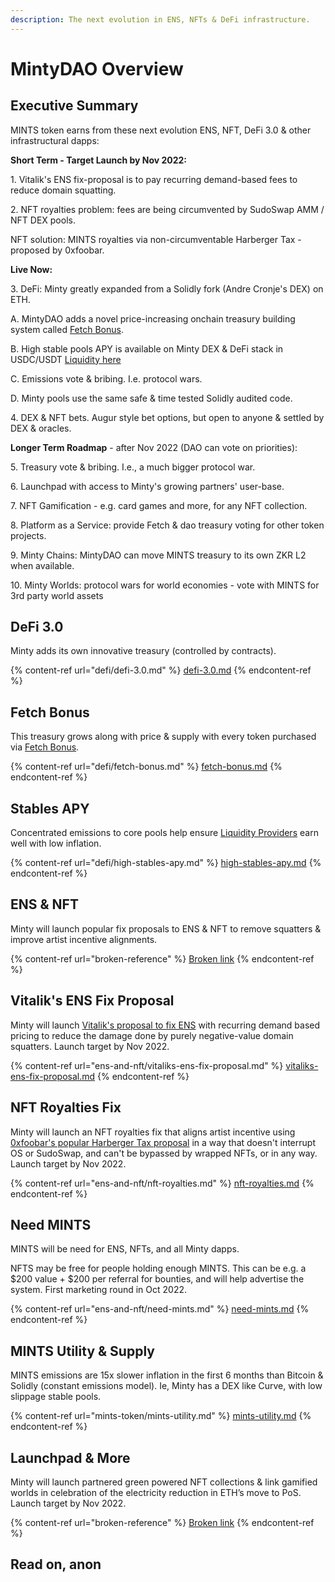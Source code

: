 ```yaml
---
description: The next evolution in ENS, NFTs & DeFi infrastructure.
---
```


# MintyDAO Overview

## **Executive Summary**

MINTS token earns from these next evolution ENS, NFT, DeFi 3.0 & other infrastructural dapps:

**Short Term - Target Launch by Nov 2022:**

1\. Vitalik's ENS fix-proposal is to pay recurring demand-based fees to reduce domain squatting.

2\. NFT royalties problem: fees are being circumvented by SudoSwap AMM / NFT DEX pools.

&#x20; NFT solution: MINTS royalties via non-circumventable Harberger Tax - proposed by 0xfoobar.

**Live Now:**

3\. DeFi: Minty greatly expanded from a Solidly fork (Andre Cronje's DEX) on ETH.

&#x20; A. MintyDAO adds a novel price-increasing onchain treasury building system called [Fetch Bonus](https://defi.mintydao.io/fetch).&#x20;

&#x20; B. High stable pools APY is available on Minty DEX & DeFi stack in USDC/USDT [Liquidity here](https://mintydao.io/liquidity)

&#x20; C. Emissions vote & bribing. I.e. protocol wars.

&#x20; D. Minty pools use the same safe & time tested Solidly audited code.

4\. DEX & NFT bets. Augur style bet options, but open to anyone & settled by DEX & oracles.

**Longer Term Roadmap** - after Nov 2022 (DAO can vote on priorities):

5\. Treasury vote & bribing. I.e., a much bigger protocol war.

6\. Launchpad with access to Minty's growing partners' user-base.

7\. NFT Gamification - e.g. card games and more, for any NFT collection.

8\. Platform as a Service: provide Fetch & dao treasury voting for other token projects.

9\. Minty Chains: MintyDAO can move MINTS treasury to its own ZKR L2 when available.

10\. Minty Worlds: protocol wars for world economies - vote with MINTS for 3rd party world assets

## DeFi 3.0

Minty adds its own innovative treasury (controlled by contracts).

{% content-ref url="defi/defi-3.0.md" %}
[defi-3.0.md](defi/defi-3.0.md)
{% endcontent-ref %}

## Fetch Bonus

This treasury grows along with price & supply with every token purchased via [Fetch Bonus](https://mintydao.io/fetch).

{% content-ref url="defi/fetch-bonus.md" %}
[fetch-bonus.md](defi/fetch-bonus.md)
{% endcontent-ref %}

## Stables APY

Concentrated emissions to core pools help ensure [Liquidity Providers](https://mintydao.io/liquiity) earn well with low inflation.

{% content-ref url="defi/high-stables-apy.md" %}
[high-stables-apy.md](defi/high-stables-apy.md)
{% endcontent-ref %}

## ENS & NFT

Minty will launch popular fix proposals to ENS & NFT to remove squatters & improve artist incentive alignments.

{% content-ref url="broken-reference" %}
[Broken link](broken-reference)
{% endcontent-ref %}

## Vitalik's ENS Fix Proposal

Minty will launch [Vitalik's proposal to fix ENS](https://twitter.com/vitalikbuterin/status/1568070721753989120) with recurring demand based pricing to reduce the damage done by purely negative-value domain squatters. Launch target by Nov 2022.

{% content-ref url="ens-and-nft/vitaliks-ens-fix-proposal.md" %}
[vitaliks-ens-fix-proposal.md](ens-and-nft/vitaliks-ens-fix-proposal.md)
{% endcontent-ref %}

## NFT Royalties Fix

Minty will launch an NFT royalties fix that aligns artist incentive using [0xfoobar's popular Harberger Tax proposal](https://twitter.com/0xfoobar/status/1563614234390704129?s=20\&t=KQoDGfY9K5PIiihI3Vc2\_g) in a way that doesn't interrupt OS or SudoSwap, and can't be bypassed by wrapped NFTs, or in any way.  Launch target by Nov 2022.

{% content-ref url="ens-and-nft/nft-royalties.md" %}
[nft-royalties.md](ens-and-nft/nft-royalties.md)
{% endcontent-ref %}



## Need MINTS

MINTS will be need for ENS, NFTs, and all Minty dapps.

NFTS may be free for people holding enough MINTS. This can be e.g. a $200 value + $200 per referral for bounties, and will help advertise the system. First marketing round in Oct 2022.

{% content-ref url="ens-and-nft/need-mints.md" %}
[need-mints.md](ens-and-nft/need-mints.md)
{% endcontent-ref %}

## MINTS Utility & Supply

MINTS emissions are 15x slower inflation in the first 6 months than Bitcoin & Solidly (constant emissions model). Ie, Minty has a DEX like Curve, with low slippage stable pools.

{% content-ref url="mints-token/mints-utility.md" %}
[mints-utility.md](mints-token/mints-utility.md)
{% endcontent-ref %}



## Launchpad & More

Minty will launch partnered green powered NFT collections & link gamified worlds in celebration of the electricity reduction in ETH’s move to PoS.  Launch target by Nov 2022.

{% content-ref url="broken-reference" %}
[Broken link](broken-reference)
{% endcontent-ref %}

## Read on, anon
